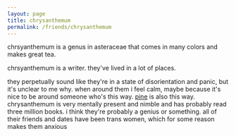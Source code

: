 ```yaml
---
layout: page
title: chrysanthemum
permalink: /friends/chrysanthemum
---
```


chrsyanthemum is a genus in asteraceae that comes in many colors and makes great tea.

chrsyanthemum is a writer. they've lived in a lot of places. 

they perpetually sound like they're in a state of disorientation and panic, but it's unclear to me why. when around them i feel calm, maybe because it's nice to be around someone who's this way. [pine](friends/pine) is also this way. chrysanthemum is very mentally present and nimble and has probably read three million books. i think they're probably a genius or something. all of their friends and dates have been trans women, which for some reason makes them anxious

